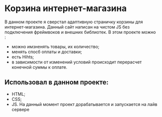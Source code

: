 # Корзина интернет-магазина
В данном проекте я сверстал адаптивную страничку корзины для интернет-магазина.  Данный сайт написан на чистом JS  без подключения фреймвоков и внешних библиотек.
В этом проекте можно :
- можно имзненять товары, их количество;
- менять спосб оплаты и доставки;
- есть Hihts;
- в зависимости от изменений условий происходит перерасчет конечной суммы к оплате.
## Использовал в данном проекте:
- HTML;
- CSS;
- JS.
На данный момент проект дорабатывается и запускается на лайв сервере
